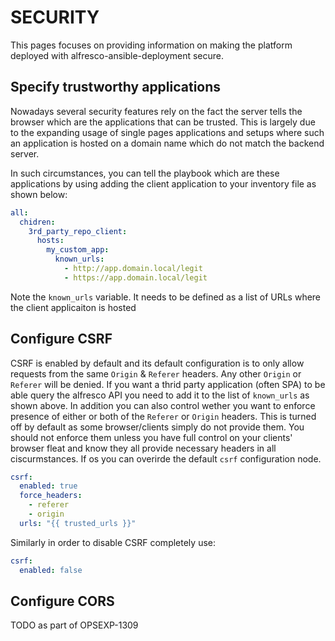 # SECURITY

This pages focuses on providing information on making the platform deployed with alfresco-ansible-deployment secure.

## Specify trustworthy applications

Nowadays several security features rely on the fact the server tells the browser which are the applications that can be trusted.
This is largely due to the expanding usage of single pages applications and setups where such an application is hosted on a domain name which do not match the backend server.

In such circumstances, you can tell the playbook which are these applications by using adding the client application to your inventory file as shown below:

```yaml
all:
  chidren:
    3rd_party_repo_client:
      hosts:
        my_custom_app:
          known_urls:
            - http://app.domain.local/legit
            - https://app.domain.local/legit
```

Note the `known_urls` variable. It needs to be defined as a list of URLs where the client applicaiton is hosted

## Configure CSRF

CSRF is enabled by default and its default configuration is to only allow requests from the same `Origin` & `Referer` headers. Any other `Origin` or `Referer` will be denied.
If you want a thrid party application (often SPA) to be able query the alfresco API you need to add it to the list of `known_urls` as shown above.
In addition you can also control wether you want to enforce presence of either or both of the `Referer` or `Origin` headers. This is turned off by default as some
browser/clients simply do not provide them. You should not enforce them unless you have full control on your clients' browser fleat and know they all provide necessary
headers in all ciscurmstances. If os you can overirde the default `csrf` configuration node.

```yaml
csrf:
  enabled: true
  force_headers:
    - referer
    - origin
  urls: "{{ trusted_urls }}"
```

Similarly in order to disable CSRF completely use:

```yaml
csrf:
  enabled: false
```

## Configure CORS

TODO as part of OPSEXP-1309
